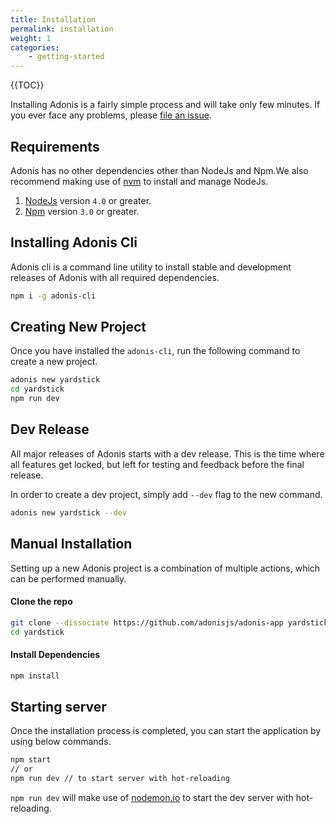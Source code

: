 ```yaml
---
title: Installation
permalink: installation
weight: 1
categories:
	- getting-started
---
```


{{TOC}}

Installing Adonis is a fairly simple process and will take only few minutes. If you ever face any problems, please [file an issue](https://github.com/adonisjs/adonis-framework/issues).

## Requirements

Adonis has no other dependencies other than NodeJs and Npm.We also recommend making use of [nvm](https://github.com/creationix/nvm) to install and manage NodeJs.

1. [NodeJs](https://nodejs.org/en/) version `4.0` or greater.
2. [Npm](https://www.npmjs.org/) version `3.0` or greater.

## Installing Adonis Cli

Adonis cli is a command line utility to install stable and development releases of Adonis with all required dependencies.

```bash
npm i -g adonis-cli
```

## Creating New Project

Once you have installed the `adonis-cli`, run the following command to create a new project.

```bash
adonis new yardstick
cd yardstick
npm run dev
```

## Dev Release

All major releases of Adonis starts with a dev release. This is the time where all features get locked, but left for testing and feedback before the final release.

In order to create a dev project, simply add `--dev` flag to the new command.

```bash
adonis new yardstick --dev
```

## Manual Installation

Setting up a new Adonis project is a combination of multiple actions, which can be performed manually.

#### Clone the repo

```bash
git clone --dissociate https://github.com/adonisjs/adonis-app yardstick
cd yardstick
```

#### Install Dependencies

```bash
npm install
```


## Starting server

Once the installation process is completed, you can start the application by using below commands.

```bash
npm start
// or
npm run dev // to start server with hot-reloading
```

`npm run dev` will make use of [nodemon.io](http://nodemon.io/) to start the dev server with hot-reloading. 
